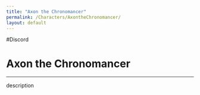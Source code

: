 ```yaml
---
title: "Axon the Chronomancer"
permalink: /Characters/AxontheChronomancer/
layout: default
---
```

#Discord 
# Axon the Chronomancer
---
description